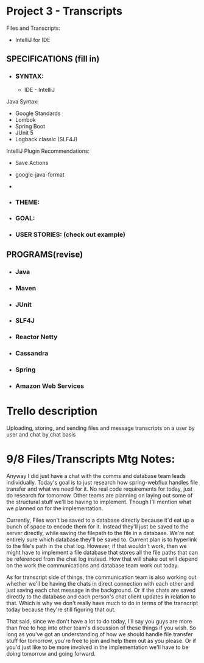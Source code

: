 # Project 3 - Transcripts
Files and Transcripts:
- IntelliJ for IDE


## SPECIFICATIONS (fill in)
- ### SYNTAX:
   - IDE - IntelliJ

Java Syntax:
- Google Standards
- Lombok
- Spring Boot
- JUnit 5
- Logback classic (SLF4J)

IntelliJ Plugin Recommendations:
- Save Actions
- google-java-format
- 

- ### THEME:

- ### GOAL:
 
- ### USER STORIES: (check out example)

## PROGRAMS(revise)
- ### Java
- ### Maven
- ### JUnit
- ### SLF4J
- ### Reactor Netty
- ### Cassandra
- ### Spring
- ### Amazon Web Services

# Trello description
Uploading, storing, and sending files and message transcripts on a user by user and chat by chat basis

# 9/8 Files/Transcripts Mtg Notes:
Anyway I did just have a chat with the comms and database team leads individually.
Today's goal is to just research how spring-webflux handles file transfer and what we need for it. No real code requirements for today, just do research for tomorrow. Other teams are planning on laying out some of the structural stuff we'll be having to implement. Though I'll mention what we planned on for the implementation. 

Currently, Files won't be saved to a database directly because it'd eat up a bunch of space to encode them for it. Instead they'll just be saved to the server directly, while saving the filepath to the file in a database. We're not entirely sure which database they'll be saved to. Current plan is to hyperlink to the file's path in the chat log. However, if that wouldn't work, then we might have to implement a file database that stores all the file paths that can be referenced from the chat log instead. How that will shake out will depend on the work the communications and database team work out today. 

As for transcript side of things, the communication team is also working out whether we'll be having the chats in direct connection with each other and just saving each chat message in the background. Or if the chats are saved directly to the database and each person's chat client updates in relation to that. Which is why we don't really have much to do in terms of the transcript today because they're still figuring that out.

That said, since we don't have a lot to do today, I'll say you guys are more than free to hop into other team's discussion of these things if you wish. So long as you've got an understanding of how we should handle file transfer stuff for tomorrow, you're free to join and help them out as you please. Or if you'd just like to be more involved in the implementation we'll have to be doing tomorrow and going forward.
